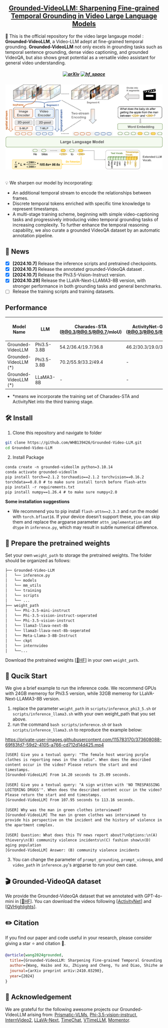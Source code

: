 <h2 align="center"> <a href="https://arxiv.org/abs/2410.03290">Grounded-VideoLLM: Sharpening Fine-grained Temporal Grounding in Video Large Language Models</a></h2>

🌟 This is the official repository for the video large langauge model : **Grounded-VideoLLM**, a Video-LLM adept at fine-grained temporal grounding. **Grounded-VideoLLM** not only excels in grounding tasks such as temporal sentence grounding, dense video captioning, and grounded VideoQA, but also shows great potential as a versatile video assistant for general video understanding.

<h5 align="center">

[![arXiv](https://img.shields.io/badge/Arxiv-2410.03290-b31b1b.svg?logo=arXiv)](https://arxiv.org/abs/2410.03290)
[![hf_space](https://img.shields.io/badge/🤗-Open%20In%20Spaces-blue.svg)](https://huggingface.co/WHB139426/Grounded-Video-LLM/tree/main)

</h5>

<div align="center">
  <img src="model.png"/>
</div><br/>



💡 We sharpen our model by incorporating:
- An additional temporal stream to encode the relationships between frames. 
- Discrete temporal tokens enriched with specific time knowledge to represent timestamps. 
- A multi-stage training scheme, beginning with simple video-captioning tasks and progressively introducing video temporal grounding tasks of increasing complexity. To further enhance the temporal reasoning capability, we also curate a grounded VideoQA dataset by an automatic annotation pipeline. 

## 📰 News
- [x] **[2024.10.7]** Release the inference scripts and pretrained checkpoints.
- [x] **[2024.10.7]** Release the annotated grounded-VideoQA dataset .
- [x] **[2024.10.7]** Release the Phi3.5-Vision-Instruct version.
- [x] **[2024.10.29]** Release the LLaVA-Next-LLAMA3-8B version, with stronger performance in both grounding tasks and general benchmarks.
- [ ] Release the training scripts and training datasets.

## Performance
| Model Name                | LLM | Charades-STA (R@0.3/R@0.5/R@0.7/mIoU) | ActivityNet-Groudning (R@0.3/R@0.5/R@0.7/mIoU) | ActivityNet-Captions (SODA_c/METEOR) | NEXT-GQA (GQA/mIoP/IoP@0.5) | MVbench | Video-MME (w/o subs) |
|---------------------------|-----|---------------------------------------|------------------------------------------------|--------------------------------------|-----------------------------|----------------------|----------------------|
| Grounded-VideoLLM         | Phi3.5-3.8B      | 54.2/36.4/19.7/36.8 | 46.2/30.3/19.0/36.1 | 26.7/34.5/34.4 | 6.0/6.8 | 59.4 | - |
| Grounded-VideoLLM (*)     | Phi3.5-3.8B      | 70.2/55.9/33.2/49.4 | -                   | -              | -       | 60.0 | - |
| Grounded-VideoLLM (*)     | LLaMA3-8B        | -                   | -                   | -              | -       | -    | - |
- *means we incorporate the training set of Charades-STA and ActivityNet into the third training stage.

## 🛠️ Install
1. Clone this repository and navigate to folder
```bash
git clone https://github.com/WHB139426/Grounded-Video-LLM.git
cd Grounded-Video-LLM
```

2. Install Package
```Shell
conda create -n grounded-videollm python=3.10.14
conda activate grounded-videollm
pip install torch==2.1.2 torchaudio==2.1.2 torchvision==0.16.2 torchdata==0.8.0 # to make sure install torch before flash-attn
pip install -r requirements.txt
pip install numpy==1.26.4 # to make sure numpy<2.0
```

**Some installation suggestions**
- We recommend you to pip install `flash-attn==2.3.3` and run the model with `torch.bfloat16`. If your device doesn't support these, you can skip them and replace the argparse parameter `attn_implementation` and `dtype` in `inference.py`, which may result in subtle numerical difference.

## 🤗 Prepare the pretrained weights
Set your own `weight_path` to storage the pretrained weights. The folder should be organized as follows: 
```
├── Grounded-Video-LLM
│   └── inference.py
│   └── models
│   └── mm_utils
│   └── training
│   └── scripts
│   └── ...
├── weight_path
│   └── Phi-3.5-mini-instruct
│   └── Phi-3.5-vision-instruct-seperated
│   └── Phi-3.5-vision-instruct
│   └── llama3-llava-next-8b
│   └── llama3-llava-next-8b-seperated
│   └── Meta-Llama-3-8B-Instruct
│   └── ckpt
│   └── internvideo
│   └──...
```
Download the pretrained weights [[🤗HF](https://huggingface.co/WHB139426/Grounded-Video-LLM/tree/main)] in your own `weight_path`. 

## 🚀 Qucik Start
We give a brief example to run the inference code. We recommend GPUs with 24GB memeroy for Phi3.5 version, while 32GB memeroy for LLaVA-Next-LLAMA3-8B version.
1. replace the parameter `weight_path` in `scripts/inference_phi3_5.sh` or `scripts/inference_llama3.sh` with your own weight_path that you set above.
2. run the command `bash scripts/inference.sh` or `bash scripts/inference_llama3.sh` to reproduce the example below:

https://private-user-images.githubusercontent.com/115783170/373608088-69f83fd7-59d2-4105-a766-cd712d14d425.mp4

```
[USER] Give you a textual query: "The female host wearing purple clothes is reporting news in the studio". When does the described content occur in the video? Please return the start and end timestamps.
[Grounded-VideoLLM] From 14.20 seconds to 25.09 seconds.

[USER] Give you a textual query: "A sign written with 'NO TRESPASSING LOITERING DRUGS'". When does the described content occur in the video? Please return the start and end timestamps.
[Grounded-VideoLLM] From 107.95 seconds to 113.16 seconds.

[USER] Why was the man in green clothes interviewed?
[Grounded-VideoLLM] The man in green clothes was interviewed to provide his perspective on the incident and the history of violence in the apartment complex.

[USER] Question: What does this TV news report about?\nOptions:\n(A) thievery\n(B) community violence incidents\n(C) fashion show\n(D) aging population
[Grounded-VideoLLM] Answer: (B) community violence incidents
```
3. You can change the parameter of `prompt_grounding`, `prompt_videoqa`, and `video_path` in `inference.py`'s argparse to run your own case.

## 🎬 Grounded-VideoQA dataset
We provide the Grounded-VideoQA dataset that we annotated with GPT-4o-mini in [[🤗HF](https://huggingface.co/datasets/WHB139426/Grounded-VideoLLM/blob/main/G-VideoQA-gpt4o-mini-anno.json)]. You can download the videos following [[ActivityNet](https://activity-net.org/download.html)] and [[QVHighlights](https://github.com/jayleicn/moment_detr)].


## ✏️ Citation
If you find our paper and code useful in your research, please consider giving a star :star: and citation :pencil:.

```BibTeX
@article{wang2024grounded,
  title={Grounded-VideoLLM: Sharpening Fine-grained Temporal Grounding in Video Large Language Models},
  author={Wang, Haibo and Xu, Zhiyang and Cheng, Yu and Diao, Shizhe and Zhou, Yufan and Cao, Yixin and Wang, Qifan and Ge, Weifeng and Huang, Lifu},
  journal={arXiv preprint arXiv:2410.03290},
  year={2024}
}
```

## 🤝 Acknowledgement
We are grateful for the following awesome projects our Grounded-VideoLLM arising from: [Prismatic-VLMs](https://github.com/TRI-ML/prismatic-vlms), [Phi-3.5-vision-instruct](https://huggingface.co/microsoft/Phi-3.5-vision-instruct), [InternVideo2](https://github.com/OpenGVLab/InternVideo/tree/main/InternVideo2), [LLaVA-Next](https://github.com/LLaVA-VL/LLaVA-NeXT), [TimeChat](https://github.com/RenShuhuai-Andy/TimeChat), [VTimeLLM](https://github.com/huangb23/VTimeLLM), [Momentor](https://github.com/DCDmllm/Momentor).
